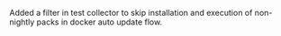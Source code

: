 Added a filter in test collector to skip installation and execution of non-nightly packs in docker auto update flow.